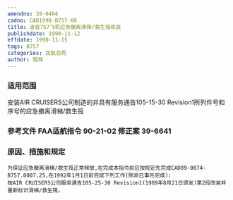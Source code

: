```yaml
---
amendno: 39-0484  
cadno: CAD1990-B757-08  
title: 波音757飞机应急撤离滑梯/救生筏改装  
publishdate: 1990-11-12  
effdate: 1990-11-15  
tags: B757  
categories: 民航总局  
author: 程辉  
---
```

  
### 适用范围  
安装AIR CRUISERS公司制造的并具有服务通告105-15-30 Revision1所列件号和序号的应急撤离滑梯/救生筏  
  
<!--more-->  
### 参考文件    FAA适航指令 90-21-02 修正案 39-6641  
  
### 原因、措施和规定  
    为保证应急撤离滑梯/救生筏正常释放,在完成本指令前应按规定先完成CAD89-0074-B757.0007.25,在1992年1月1日前完成下列工作(除非已事先完成):  
    按AIR CRUISERS公司服务通告105-25-30 Revision1(1989年8月21日颁发)第2段改装并重新标识滑梯/救生筏。  
